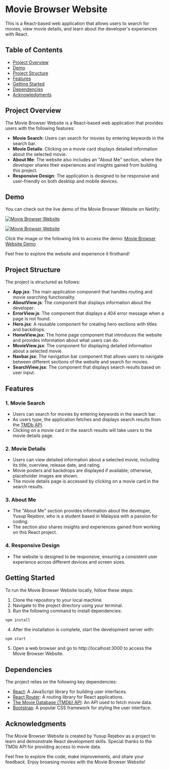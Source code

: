 # Movie Browser Website

This is a React-based web application that allows users to search for movies, view movie details, and learn about the developer's experiences with React.

## Table of Contents

- [Project Overview](#project-overview)
- [Demo](#demo)
- [Project Structure](#project-structure)
- [Features](#features)
- [Getting Started](#getting-started)
- [Dependencies](#dependencies)
- [Acknowledgments](#acknowledgments)

## Project Overview

The Movie Browser Website is a React-based web application that provides users with the following features:

- **Movie Search**: Users can search for movies by entering keywords in the search bar.
- **Movie Details**: Clicking on a movie card displays detailed information about the selected movie.
- **About Me**: The website also includes an "About Me" section, where the developer shares their experiences and insights gained from building this project.
- **Responsive Design**: The application is designed to be responsive and user-friendly on both desktop and mobile devices.

## Demo

You can check out the live demo of the Movie Browser Website on Netlify:

[![Movie Browser Website](https://github.com/yusup-rd/moviebrowser/assets/71926209/c3217c7c-5e9c-449c-95ff-722c3ba72b44)](https://react-moviebrowser.netlify.app/)

[![Movie Browser Website](https://github.com/yusup-rd/moviebrowser/assets/71926209/4544d234-ffa6-45d5-a09c-5d8ec98a3d76)](https://react-moviebrowser.netlify.app/)

Click the image or the following link to access the demo: [Movie Browser Website Demo](https://react-moviebrowser.netlify.app/)

Feel free to explore the website and experience it firsthand!

## Project Structure

The project is structured as follows:

- **App.jsx**: The main application component that handles routing and movie searching functionality.
- **AboutView.js**: The component that displays information about the developer.
- **ErrorView.js**: The component that displays a 404 error message when a page is not found.
- **Hero.jsx**: A reusable component for creating hero sections with titles and backdrops.
- **HomeView.jsx**: The home page component that introduces the website and provides information about what users can do.
- **MovieView.jsx**: The component for displaying detailed information about a selected movie.
- **Navbar.jsx**: The navigation bar component that allows users to navigate between different sections of the website and search for movies.
- **SearchView.jsx**: The component that displays search results based on user input.

## Features

### 1. Movie Search

- Users can search for movies by entering keywords in the search bar.
- As users type, the application fetches and displays search results from the [TMDb API](https://www.themoviedb.org/documentation/api).
- Clicking on a movie card in the search results will take users to the movie details page.

### 2. Movie Details

- Users can view detailed information about a selected movie, including its title, overview, release date, and rating.
- Movie posters and backdrops are displayed if available; otherwise, placeholder images are shown.
- The movie details page is accessed by clicking on a movie card in the search results.

### 3. About Me

- The "About Me" section provides information about the developer, Yusup Rejebov, who is a student based in Malaysia with a passion for coding.
- The section also shares insights and experiences gained from working on this React project.

### 4. Responsive Design

- The website is designed to be responsive, ensuring a consistent user experience across different devices and screen sizes.

## Getting Started

To run the Movie Browser Website locally, follow these steps:

1. Clone the repository to your local machine.
2. Navigate to the project directory using your terminal.
3. Run the following command to install dependencies:

```bash
npm install
```
4. After the installation is complete, start the development server with:
```
npm start
```
5. Open a web browser and go to http://localhost:3000 to access the Movie Browser Website.

## Dependencies

The project relies on the following key dependencies:

- [React](https://reactjs.org/): A JavaScript library for building user interfaces.
- [React Router](https://reactrouter.com/): A routing library for React applications.
- [The Movie Database (TMDb) API](https://www.themoviedb.org/documentation/api): An API used to fetch movie data.
- [Bootstrap](https://getbootstrap.com/): A popular CSS framework for styling the user interface.

## Acknowledgments

The Movie Browser Website is created by Yusup Rejebov as a project to learn and demonstrate React development skills. Special thanks to the TMDb API for providing access to movie data.

Feel free to explore the code, make improvements, and share your feedback. Enjoy browsing movies with the Movie Browser Website!
